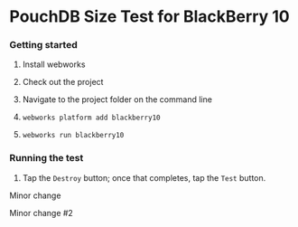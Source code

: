 
# PouchDB Size Test for BlackBerry 10 

### Getting started

1) Install webworks

2) Check out the project

3) Navigate to the project folder on the command line

4) ```webworks platform add blackberry10```

5) ```webworks run blackberry10```

### Running the test

1) Tap the ```Destroy``` button; once that completes, tap the ```Test``` button.

Minor change

Minor change #2
